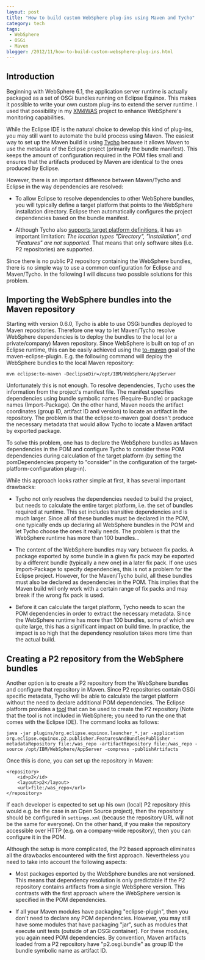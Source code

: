 ```yaml
---
layout: post
title: "How to build custom WebSphere plug-ins using Maven and Tycho"
category: tech
tags:
 - WebSphere
 - OSGi
 - Maven
blogger: /2012/11/how-to-build-custom-websphere-plug-ins.html
---
```


## Introduction

Beginning with WebSphere 6.1, the application server runtime is actually packaged as a set of OSGi
bundles running on Eclipse Equinox. This makes it possible to write your own custom plug-ins to
extend the server runtime. I used that possibility in my [XM4WAS](http://code.google.com/p/xm4was/)
project to enhance WebSphere's monitoring capabilities.

While the Eclipse IDE is the natural choice to develop this kind of plug-ins, you may still want to
automate the build process using Maven. The easiest way to set up the Maven build is using
[Tycho](http://eclipse.org/tycho/) because it allows Maven to use the metadata of the Eclipse project
(primarily the bundle manifest). This keeps the amount of configuration required in the POM files
small and ensures that the artifacts produced by Maven are identical to the ones produced by Eclipse.

However, there is an important difference between Maven/Tycho and Eclipse in the way dependencies are
resolved:

* To allow Eclipse to resolve dependencies to other WebSphere bundles, you will typically define a
  target platform that points to the WebSphere installation directory. Eclipse then automatically
  configures the project dependencies based on the bundle manifest.

* Although Tycho also [supports target platform definitions](http://wiki.eclipse.org/Tycho/Target_Platform),
  it has an important limitation: *The location types "Directory", "Installation", and "Features" are not
  supported.* That means that only software sites (i.e. P2 repositories) are supported.

Since there is no public P2 repository containing the WebSphere bundles, there is no simple way to use
a common configuration for Eclipse and Maven/Tycho. In the following I will discuss two possible solutions
for this problem.

## Importing the WebSphere bundles into the Maven repository

Starting with version 0.6.0, Tycho is able to use OSGi bundles deployed to Maven repositories. Therefore
one way to let Maven/Tycho resolve WebSphere dependencies is to deploy the bundles to the local (or a
private/company) Maven repository. Since WebSphere is built on top of an Eclipse runtime, this can be
easily achieved using the [to-maven](http://maven.apache.org/plugins/maven-eclipse-plugin/to-maven-mojo.html)
goal of the maven-eclipse-plugin. E.g. the following command will deploy the WebSphere bundles to the local
Maven repository:

~~~
mvn eclipse:to-maven -DeclipseDir=/opt/IBM/WebSphere/AppServer
~~~

Unfortunately this is not enough. To resolve dependencies, Tycho uses the information from the project's
manifest file. The manifest specifies dependencies using bundle symbolic names (Require-Bundle) or
package names (Import-Package). On the other hand, Maven needs the artifact coordinates (group ID,
artifact ID and version) to locate an artifact in the repository. The problem is that the eclipse:to-maven
goal doesn't produce the necessary metadata that would allow Tycho to locate a Maven artifact by exported
package.

To solve this problem, one has to declare the WebSphere bundles as Maven dependencies in the POM and
configure Tycho to consider these POM dependencies during calculation of the target platform (by setting
the pomDependencies property to "consider" in the configuration of the target-platform-configuration
plug-in).

While this approach looks rather simple at first, it has several important drawbacks:

* Tycho not only resolves the dependencies needed to build the project, but needs to calculate the entire
  target platform, i.e. the set of bundles required at runtime. This set includes transitive dependencies
  and is much larger. Since all of these bundles must be declared in the POM, one typically ends up
  declaring all WebSphere bundles in the POM and let Tycho choose the ones it really needs. The problem
  is that the WebSphere runtime has more than 100 bundles...

* The content of the WebSphere bundles may vary between fix packs. A package exported by some bundle in a
  given fix pack may be exported by a different bundle (typically a new one) in a later fix pack. If one
  uses Import-Package to specify dependencies, this is not a problem for the Eclipse project. However,
  for the Maven/Tycho build, all these bundles must also be declared as dependencies in the POM. This implies
  that the Maven build will only work with a certain range of fix packs and may break if the wrong
  fix pack is used.

* Before it can calculate the target platform, Tycho needs to scan the POM dependencies in order to
  extract the necessary metadata. Since the WebSphere runtime has more than 100 bundles, some of which
  are quite large, this has a significant impact on build time. In practice, the impact is so high that
  the dependency resolution takes more time than the actual build.

## Creating a P2 repository from the WebSphere bundles

Another option is to create a P2 repository from the WebSphere bundles and configure that repository
in Maven. Since P2 repositories contain OSGi specific metadata, Tycho will be able to calculate the
target platform without the need to declare additional POM dependencies. The Eclipse platform provides a
[tool](http://help.eclipse.org/galileo/topic/org.eclipse.platform.doc.isv/guide/p2_publisher.html) that
can be used to create the P2 repository (Note that the tool is not included in WebSphere; you need to
run the one that comes with the Eclipse IDE). The command looks as follows:

~~~
java -jar plugins/org.eclipse.equinox.launcher_*.jar -application org.eclipse.equinox.p2.publisher.FeaturesAndBundlesPublisher -metadataRepository file:/was_repo -artifactRepository file:/was_repo -source /opt/IBM/WebSphere/AppServer -compress -publishArtifacts
~~~

Once this is done, you can set up the repository in Maven:

~~~ markup
<repository>
    <id>p2</id>
    <layout>p2</layout>
    <url>file:/was_repo</url>
</repository>
~~~

If each developer is expected to set up his own (local) P2 repository (this would e.g. be the case in
an Open Source project), then the repository should be configured in `settings.xml` (because the
repository URL will not be the same for everyone). On the other hand, if you make the repository
accessible over HTTP (e.g. on a company-wide repository), then you can configure it in the POM.

Although the setup is more complicated, the P2 based approach eliminates all the drawbacks encountered
with the first approach. Nevertheless you need to take into account the following aspects:

* Most packages exported by the WebSphere bundles are not versioned. This means that dependency
  resolution is only predictable if the P2 repository contains artifacts from a single WebSphere
  version. This contrasts with the first approach where the WebSphere version is specified in the
  POM dependencies.

* If all your Maven modules have packaging "eclipse-plugin", then you don't need to declare any POM
  dependencies. However, you may still have some modules that have packaging "jar", such as modules
  that execute unit tests (outside of an OSGi container). For these modules, you again need POM
  dependencies. By convention, Maven artifacts loaded from a P2 repository have "p2.osgi.bundle" as
  group ID the bundle symbolic name as artifact ID.
